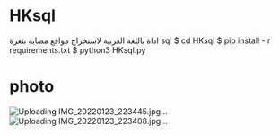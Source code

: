 # HKsql
اداة باللغة العربية لاستخراج مواقع مصابة بثغرة sql
$ cd HKsql
$ pip install - r requirements.txt
$ python3 HKsql.py
# photo
![Uploading IMG_20220123_223445.jpg…]()
![Uploading IMG_20220123_223408.jpg…]()
